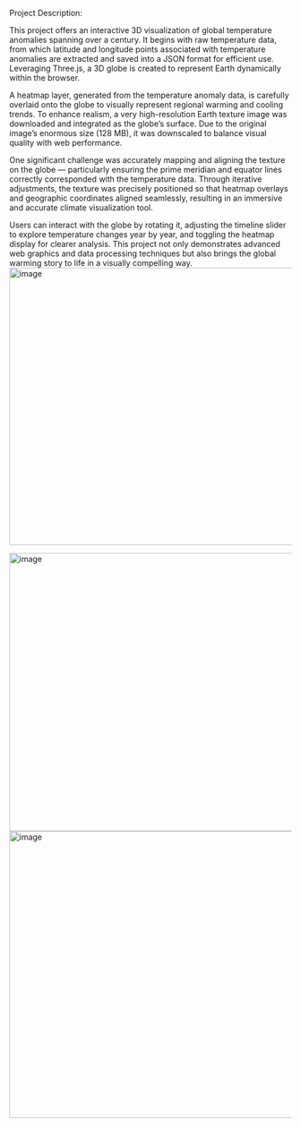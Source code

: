 Project Description:

This project offers an interactive 3D visualization of global temperature anomalies spanning over a century. It begins with raw temperature data, from which latitude and longitude points associated with temperature anomalies are extracted and saved into a JSON format for efficient use. Leveraging Three.js, a 3D globe is created to represent Earth dynamically within the browser.

A heatmap layer, generated from the temperature anomaly data, is carefully overlaid onto the globe to visually represent regional warming and cooling trends. To enhance realism, a very high-resolution Earth texture image was downloaded and integrated as the globe’s surface. Due to the original image’s enormous size (128 MB), it was downscaled to balance visual quality with web performance.

One significant challenge was accurately mapping and aligning the texture on the globe — particularly ensuring the prime meridian and equator lines correctly corresponded with the temperature data. Through iterative adjustments, the texture was precisely positioned so that heatmap overlays and geographic coordinates aligned seamlessly, resulting in an immersive and accurate climate visualization tool.

Users can interact with the globe by rotating it, adjusting the timeline slider to explore temperature changes year by year, and toggling the heatmap display for clearer analysis. This project not only demonstrates advanced web graphics and data processing techniques but also brings the global warming story to life in a visually compelling way.
<img width="953" height="496" alt="image" src="https://github.com/user-attachments/assets/e42fcce0-cd42-4725-8381-1c822914b556" />

<img width="956" height="497" alt="image" src="https://github.com/user-attachments/assets/b4a7a562-a77c-4c99-b327-745d1dff7ff7" />

<img width="956" height="513" alt="image" src="https://github.com/user-attachments/assets/08f8d4e8-020a-47ac-b394-256eede0e5a5" />

